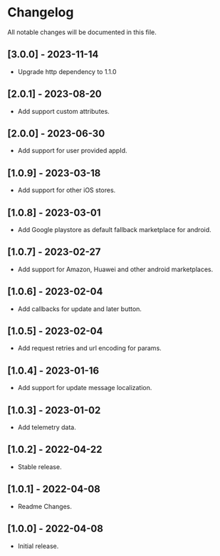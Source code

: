# Changelog

All notable changes will be documented in this file.

## [3.0.0] - 2023-11-14
* Upgrade http dependency to 1.1.0

## [2.0.1] - 2023-08-20
* Add support custom attributes.

## [2.0.0] - 2023-06-30
* Add support for user provided appId.

## [1.0.9] - 2023-03-18
* Add support for other iOS stores.

## [1.0.8] - 2023-03-01
* Add Google playstore as default fallback marketplace for android.

## [1.0.7] - 2023-02-27
* Add support for Amazon, Huawei and other android marketplaces.

## [1.0.6] - 2023-02-04
* Add callbacks for update and later button.

## [1.0.5] - 2023-02-04
* Add request retries and url encoding for params.

## [1.0.4] - 2023-01-16
* Add support for update message localization.

## [1.0.3] - 2023-01-02
* Add telemetry data.

## [1.0.2] - 2022-04-22
* Stable release.

## [1.0.1] - 2022-04-08
* Readme Changes.

## [1.0.0] - 2022-04-08
* Initial release.

